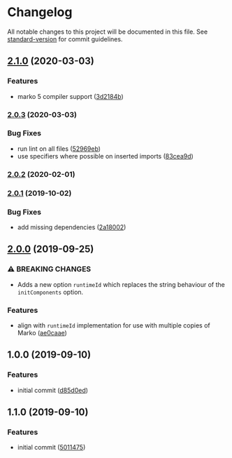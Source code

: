 # Changelog

All notable changes to this project will be documented in this file. See [standard-version](https://github.com/conventional-changelog/standard-version) for commit guidelines.

## [2.1.0](https://github.com/marko-js/rollup/compare/v2.0.3...v2.1.0) (2020-03-03)


### Features

* marko 5 compiler support ([3d2184b](https://github.com/marko-js/rollup/commit/3d2184bf2f42c78fd4fb8c07e5d88f4a1a3e983f))

### [2.0.3](https://github.com/marko-js/rollup/compare/v2.0.2...v2.0.3) (2020-03-03)


### Bug Fixes

* run lint on all files ([52969eb](https://github.com/marko-js/rollup/commit/52969eb92c77dba791e15bbd98feb2f2c43ddad1))
* use specifiers where possible on inserted imports ([83cea9d](https://github.com/marko-js/rollup/commit/83cea9d1ca7d082eadafd66f0f0d14639376db6b))

### [2.0.2](https://github.com/marko-js/rollup/compare/v2.0.1...v2.0.2) (2020-02-01)

### [2.0.1](https://github.com/marko-js/rollup/compare/v2.0.0...v2.0.1) (2019-10-02)


### Bug Fixes

* add missing dependencies ([2a18002](https://github.com/marko-js/rollup/commit/2a18002))

## [2.0.0](https://github.com/marko-js/rollup/compare/v1.0.0...v2.0.0) (2019-09-25)


### ⚠ BREAKING CHANGES

* Adds a new option `runtimeId` which replaces the string behaviour of the `initComponents` option.

### Features

* align with `runtimeId` implementation for use with multiple copies of Marko ([ae0caae](https://github.com/marko-js/rollup/commit/ae0caae))

## 1.0.0 (2019-09-10)


### Features

* initial commit ([d85d0ed](https://github.com/marko-js/rollup/commit/d85d0ed))

## 1.1.0 (2019-09-10)


### Features

* initial commit ([5011475](https://github.com/marko-js/rollup/commit/5011475))
